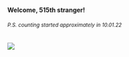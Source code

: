 #### Welcome, 515th stranger!

###### <sup>P.S. counting started approximately in 10.01.22</sup>

<img src="https://kraftwerk28.pp.ua/vcnt.png"></img>
